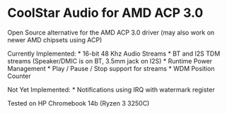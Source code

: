 # CoolStar Audio for AMD ACP 3.0

Open Source alternative for the AMD ACP 3.0 driver (may also work on newer AMD chipsets using ACP)

Currently Implemented:
	* 16-bit 48 Khz Audio Streams
	* BT and I2S TDM streams (Speaker/DMIC is on BT, 3.5mm jack on I2S)
	* Runtime Power Management
	* Play / Pause / Stop support for streams
	* WDM Position Counter

Not Yet Implemented:
	* Notifications using IRQ with watermark register

Tested on HP Chromebook 14b (Ryzen 3 3250C)